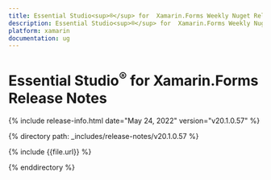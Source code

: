 ```yaml
---
title: Essential Studio<sup>®</sup> for  Xamarin.Forms Weekly Nuget Release Release Notes  
description: Essential Studio<sup>®</sup> for  Xamarin.Forms Weekly Nuget Release Release Notes  
platform: xamarin
documentation: ug
---
```


# Essential Studio<sup>®</sup> for  Xamarin.Forms  Release Notes  

{% include release-info.html date="May 24, 2022"  version="v20.1.0.57" %} 


{% directory path: _includes/release-notes/v20.1.0.57 %}

{% include {{file.url}} %}

{% enddirectory %}
